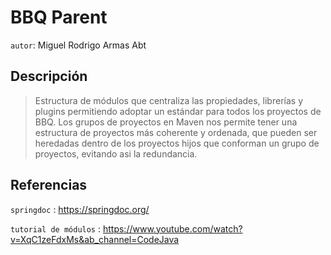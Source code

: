 # BBQ Parent
`autor`: Miguel Rodrigo Armas Abt

## Descripción
> Estructura de módulos que centraliza las propiedades, librerías y plugins permitiendo adoptar un estándar para todos
> los proyectos de BBQ. Los grupos de proyectos en Maven nos permite tener una estructura de proyectos más coherente y 
> ordenada, que pueden ser heredadas dentro de los proyectos hijos que conforman un grupo de proyectos, evitando asi la
> redundancia.

## Referencias
`springdoc` : <https://springdoc.org/>

`tutorial de módulos` : <https://www.youtube.com/watch?v=XqC1zeFdxMs&ab_channel=CodeJava>



